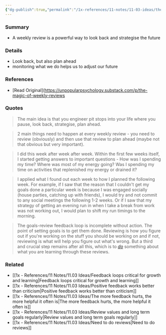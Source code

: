 ```yaml
---
{"dg-publish":true,"permalink":"/1x-references/11-notes/11-03-ideas/the-magic-of-regular-reviews/","title":"The magic of regular reviews","created":"2024-09-21T18:02:11.933+03:00","updated":"2024-09-21T18:11:11.296+03:00"}
---
```



### Summary
- A weekly review is a powerful way to look back and strategise the future

### Details
- Look back, but also plan ahead
- monitoring what we do helps us to adjust our future

### References
- [Read Original](https://unpopularpsychology.substack.com/p/the-magic-of-weekly-reviews

### Quotes
> The main idea is that you engineer pit stops into your life where you pause, look back, strategise, plan ahead. 

> 2 main things need to happen at every weekly review - you need to review (obviously) and then use that review to plan ahead (maybe not that obvious but very important).

> I did this week after week after week. Within the first few weeks itself, I started getting answers to important questions - How was I spending my time? Where was most of my energy going? Was I spending my time on activities that replenished my energy or drained it? 

> I applied what I found out each week to how I planned the following week. For example, if I saw that the reason that I couldn't get my goals done a particular week is because I was engaged socially (house parties, catching up with friends), I would try and not commit to any social meetings the following 1-2 weeks. Or if I saw that my strategy of getting an evening run in when I take a break from work was not working out, I would plan to shift my run timings to the morning. 

>The goals-review feedback loop is incomplete without action. The point of setting goals is to get them done. Reviewing is how you figure out if you're working on the stuff you should be working on and if not, reviewing is what will help you figure out what's wrong. But a third and crucial step remains after all this, which is to _[do](https://unpopularpsychology.substack.com/p/self-awareness-is-the-easy-part)_ something about what you are learning through these reviews. 

### Related
- [[1x - References/11 Notes/11.03 Ideas/Feedback loops critical for growth and learning\|Feedback loops critical for growth and learning]]
- [[1x - References/11 Notes/11.03 Ideas/Positive feedback works better than criticism\|Positive feedback works better than criticism]]
- [[1x - References/11 Notes/11.03 Ideas/The more feedback hurts, the more helpful it often is\|The more feedback hurts, the more helpful it often is]]
- [[1x - References/11 Notes/11.03 Ideas/Review values and long term goals regularly\|Review values and long term goals regularly]]
- [[1x - References/11 Notes/11.03 Ideas/Need to do reviews\|Need to do reviews]]